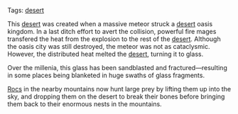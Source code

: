 Tags: [desert](Deserts)

This [desert](Deserts) was created when a massive meteor struck a [desert](Deserts) oasis kingdom. In a last ditch effort to avert the collision, powerful fire mages transfered the heat from the explosion to the rest of the [desert](Deserts). Although the oasis city was still destroyed, the meteor was not as cataclysmic. However, the distributed heat melted the [desert](Deserts), turning it to glass. 

Over the millenia, this glass has been sandblasted and fractured—resulting in some places being blanketed in huge swaths of glass fragments. 

[Rocs](Rocs) in the nearby mountains now hunt large prey by lifting them up into the sky, and dropping them on the desert to break their bones before bringing them back to their enormous nests in the mountains.